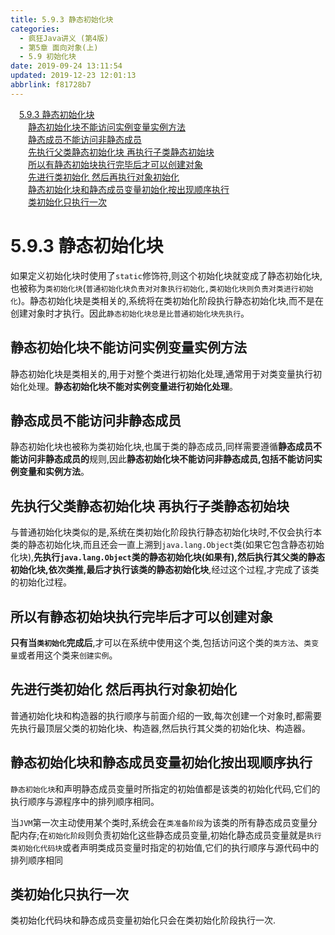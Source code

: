 ```yaml
---
title: 5.9.3 静态初始化块
categories: 
  - 疯狂Java讲义 (第4版)
  - 第5章 面向对象(上)
  - 5.9 初始化块
date: 2019-09-24 13:11:54
updated: 2019-12-23 12:01:13
abbrlink: f81728b7
---
```

<div id='my_toc'><a href="/JavaReadingNotes/f81728b7/#5-9-3-静态初始化块" class="header_1">5.9.3 静态初始化块</a>&nbsp;<br><a href="/JavaReadingNotes/f81728b7/#静态初始化块不能访问实例变量实例方法" class="header_2">静态初始化块不能访问实例变量实例方法</a>&nbsp;<br><a href="/JavaReadingNotes/f81728b7/#静态成员不能访问非静态成员" class="header_2">静态成员不能访问非静态成员</a>&nbsp;<br><a href="/JavaReadingNotes/f81728b7/#先执行父类静态初始化块-再执行子类静态初始块" class="header_2">先执行父类静态初始化块 再执行子类静态初始块</a>&nbsp;<br><a href="/JavaReadingNotes/f81728b7/#所以有静态初始块执行完毕后才可以创建对象" class="header_2">所以有静态初始块执行完毕后才可以创建对象</a>&nbsp;<br><a href="/JavaReadingNotes/f81728b7/#先进行类初始化-然后再执行对象初始化" class="header_2">先进行类初始化 然后再执行对象初始化</a>&nbsp;<br><a href="/JavaReadingNotes/f81728b7/#静态初始化块和静态成员变量初始化按出现顺序执行" class="header_2">静态初始化块和静态成员变量初始化按出现顺序执行</a>&nbsp;<br><a href="/JavaReadingNotes/f81728b7/#类初始化只执行一次" class="header_2">类初始化只执行一次</a>&nbsp;<br></div>
<style>.header_1{margin-left: 1em;}.header_2{margin-left: 2em;}.header_3{margin-left: 3em;}.header_4{margin-left: 4em;}.header_5{margin-left: 5em;}.header_6{margin-left: 6em;}</style>
<!--more-->
<script>if (navigator.platform.search('arm')==-1){document.getElementById('my_toc').style.display = 'none';}var e,p = document.getElementsByTagName('p');while (p.length>0) {e = p[0];e.parentElement.removeChild(e);}</script>

<!--end-->
<!--SSTStart-->
# 5.9.3 静态初始化块 #
如果定义初始化块时使用了`static`修饰符,则这个初始化块就变成了静态初始化块,也被称为`类初始化块`(`普通初始化块负责对对象执行初始化,类初始化块则负责对类进行初始化`)。静态初始化块是类相关的,系统将在类初始化阶段执行静态初始化块,而不是在创建对象时才执行。因此`静态初始化块总是比普通初始化块先执行`。
## 静态初始化块不能访问实例变量实例方法 ##
静态初始化块是类相关的,用于对整个类进行初始化处理,通常用于对类变量执行初始化处理。**静态初始化块不能对实例变量进行初始化处理**。
## 静态成员不能访问非静态成员 ##
静态初始化块也被称为类初始化块,也属于类的静态成员,同样需要遵循**静态成员不能访问非静态成员的**规则,因此**静态初始化块不能访问非静态成员,包括不能访问实例变量和实例方法**。
## 先执行父类静态初始化块 再执行子类静态初始块 ##
与普通初始化块类似的是,系统在类初始化阶段执行静态初始化块时,不仅会执行本类的静态初始化块,而且还会一直上溯到`java.lang.Object`类(如果它包含静态初始化块),**先执行`java.lang.Object`类的静态初始化块(如果有),然后执行其父类的静态初始化块,依次类推,最后才执行该类的静态初始化块**,经过这个过程,才完成了该类的初始化过程。
## 所以有静态初始块执行完毕后才可以创建对象 ##
**只有当`类初始化`完成后**,才可以在系统中使用这个类,包括访问这个类的`类方法`、`类变量`或者用这个类来`创建实例`。

## 先进行类初始化 然后再执行对象初始化 ##
普通初始化块和构造器的执行顺序与前面介绍的一致,每次创建一个对象时,都需要先执行最顶层父类的初始化块、构造器,然后执行其父类的初始化块、构造器。
## 静态初始化块和静态成员变量初始化按出现顺序执行 ##
`静态初始化块`和声明静态成员变量时所指定的初始值都是该类的初始化代码,它们的执行顺序与源程序中的排列顺序相同。

当`JVM`第一次主动使用某个类时,系统会在`类准备阶段`为该类的所有静态成员变量分配内存;在`初始化阶段`则负责初始化这些静态成员变量,初始化静态成员变量就是`执行类初始化代码块`或者声明类成员变量时指定的初始值,它们的执行顺序与源代码中的排列顺序相同
## 类初始化只执行一次 ##
类初始化代码块和静态成员变量初始化只会在类初始化阶段执行一次.
<!--SSTStop-->

